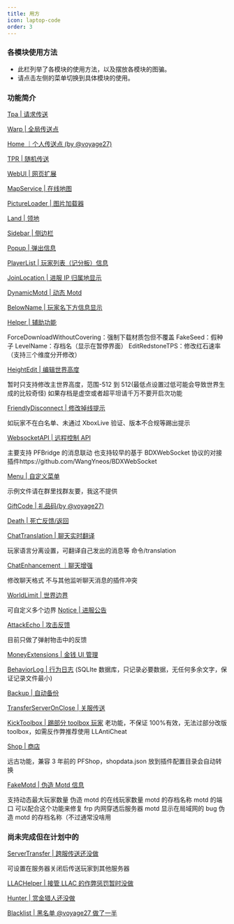 ```yaml
---
title: 用方
icon: laptop-code
order: 3
---
```


### 各模块使用方法

- 此栏列举了各模块的使用方法，以及摆放各模块的图骗。
- 请点击左侧的菜单切换到具体模块的使用。

### 功能简介

[Tpa | 请求传送](tpa.md)

[Warp | 全局传送点](warp.md)

[Home ｜个人传送点 (by @voyage27)](home.md)

[TPR | 随机传送](tpr.md)

[WebUI | 网页扩展](webui.md)

[MapService | 在线地图](map.md)

[PictureLoader | 图片加载器](picture.md)

[Land | 领地](land.md)

[Sidebar | 侧边栏](sidebar.md)

[Popup | 弹出信息](popup.md)

[PlayerList | 玩家列表（记分板）信息](playerlist.md)

[JoinLocation | 进服 IP 归属地显示](location.md)

[DynamicMotd | 动态 Motd](motd.md)

[BelowName | 玩家名下方信息显示](belowname.md)

[Helper | 辅助功能](helper.md)

ForceDownloadWithoutCovering：强制下载材质包但不覆盖
FakeSeed：假种子
LevelName：存档名（显示在暂停界面）
EditRedstoneTPS：修改红石速率（支持三个维度分开修改）

[HeightEdit | 编辑世界高度](heightedit.md)

暂时只支持修改主世界高度，范围-512 到 512(最低点设置过低可能会导致世界生成的比较奇怪)
如果存档是虚空或者超平坦请千万不要开启次功能

[FriendlyDisconnect | 修改掉线提示](disconnect.md)

如玩家不在白名单、未通过 XboxLive 验证、版本不合规等踢出提示

[WebsocketAPI | 远程控制 API](ws.md)

主要支持 PFBridge 的消息联动
也支持较早的基于 BDXWebSocket 协议的对接插件https://github.com/WangYneos/BDXWebSocket

[Menu | 自定义菜单](menu.md)

示例文件请在群里找群友要，我这不提供

[GiftCode | 礼品码(by @voyage27)](giftcode.md)

[Death | 死亡反馈/返回](death.md)

[ChatTranslation | 聊天实时翻译](translation.md)

玩家语言分离设置，可翻译自己发出的消息等
命令/translation

[ChatEnhancement ｜聊天增强](chat.md)

修改聊天格式
不与其他监听聊天消息的插件冲突

[WorldLimit | 世界边界](worldlimit.md)

可自定义多个边界
[Notice | 进服公告](notice.md)

[AttackEcho | 攻击反馈](attackecho.md)

目前只做了弹射物击中的反馈

[MoneyExtensions | 金钱 UI 管理](money.md)

[BehaviorLog | 行为日志](log.md)
(SQLIte 数据库，只记录必要数据，无任何多余文字，保证记录文件最小)

[Backup | 自动备份](backup.md)

[TransferServerOnClose | 关服传送](closetransfer.md)

[KickToolbox | 踢部分 toolbox 玩家](kicktoolbox.md)
老功能，不保证 100%有效，无法过部分改版 toolbox，如需反作弊推荐使用 LLAntiCheat

[Shop | 商店](shop.md)

远古功能，兼容 3 年前的 PFShop，shopdata.json 放到插件配置目录会自动转换

[FakeMotd | 伪造 Motd 信息](fakemotd.md)

支持动态最大玩家数量
伪造 motd 的在线玩家数量
motd 的存档名称
motd 的端口
可以配合这个功能来修复 frp 内网穿透后服务器 motd 显示在局域网的 bug
伪造 motd 的存档名称（不过通常没啥用

### 尚未完成但在计划中的

[ServerTransfer | 跨服传送还没做](transfer.md)

可设置在服务器关闭后传送玩家到其他服务器

[LLACHelper | 接管 LLAC 的作弊惩罚暂时没做](llachelper.md)

[Hunter | 赏金猎人还没做](hunter.md)

[Blacklist | 黑名单 @voyage27 做了一半](blacklist.md)
